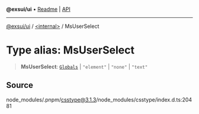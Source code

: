 **@exsui/ui** • [Readme](../../README.md) \| [API](../../globals.md)

***

[@exsui/ui](../../README.md) / [\<internal\>](../README.md) / MsUserSelect

# Type alias: MsUserSelect

> **MsUserSelect**: [`Globals`](Globals.md) \| `"element"` \| `"none"` \| `"text"`

## Source

node\_modules/.pnpm/csstype@3.1.3/node\_modules/csstype/index.d.ts:20481
